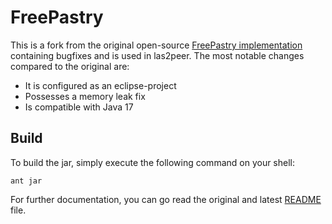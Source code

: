 # FreePastry
This is a fork from the original open-source [FreePastry implementation](http://www.freepastry.org/FreePastry/) containing bugfixes and is used in las2peer. 
The most notable changes compared to the original are:
- It is configured as an eclipse-project
- Possesses a memory leak fix
- Is compatible with Java 17


Build
--------
To build the jar, simply execute the following command on your shell:

```shell
ant jar 
```


For further documentation, you can go read the original and latest [README](http://www.freepastry.org/FreePastry/README-2.1.html) file. 
